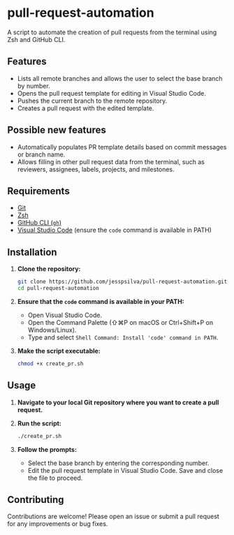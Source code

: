 # pull-request-automation

A script to automate the creation of pull requests from the terminal using Zsh and GitHub CLI.

## Features

- Lists all remote branches and allows the user to select the base branch by number.
- Opens the pull request template for editing in Visual Studio Code.
- Pushes the current branch to the remote repository.
- Creates a pull request with the edited template.

## Possible new features

- Automatically populates PR template details based on commit messages or branch name.
- Allows filling in other pull request data from the terminal, such as reviewers, assignees, labels, projects, and milestones.

## Requirements

- [Git](https://git-scm.com/)
- [Zsh](https://www.zsh.org/)
- [GitHub CLI (`gh`)](https://cli.github.com/)
- [Visual Studio Code](https://code.visualstudio.com/) (ensure the `code` command is available in PATH)

## Installation

1. **Clone the repository:**

    ```sh
    git clone https://github.com/jesspsilva/pull-request-automation.git
    cd pull-request-automation
    ```

2. **Ensure that the `code` command is available in your PATH:**

    - Open Visual Studio Code.
    - Open the Command Palette (⇧⌘P on macOS or Ctrl+Shift+P on Windows/Linux).
    - Type and select `Shell Command: Install 'code' command in PATH`.

3. **Make the script executable:**

    ```sh
    chmod +x create_pr.sh
    ```

## Usage

1. **Navigate to your local Git repository where you want to create a pull request.**

2. **Run the script:**

    ```sh
    ./create_pr.sh
    ```

3. **Follow the prompts:**

    - Select the base branch by entering the corresponding number.
    - Edit the pull request template in Visual Studio Code. Save and close the file to proceed.
  
## Contributing

Contributions are welcome! Please open an issue or submit a pull request for any improvements or bug fixes.
